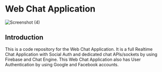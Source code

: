 # Web Chat Application
![Screenshot (4)](https://user-images.githubusercontent.com/65323658/185397507-8c9eeb41-88d1-4d98-aa4c-a63770e2dc30.png)


## Introduction

This is a code repository for the Web Chat Application. It is a full Realtime Chat Application with Social Auth and dedicated chat APIs/sockets by using Firebase and Chat Engine.
This Web Chat Application also has User Authentication by using Google and Facebook accounts.

